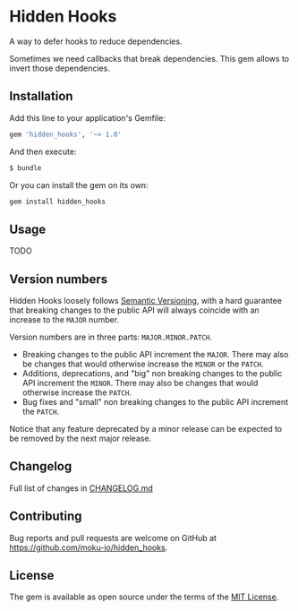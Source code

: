 # Hidden Hooks

A way to defer hooks to reduce dependencies.

Sometimes we need callbacks that break dependencies. This gem allows to invert those dependencies.

## Installation

Add this line to your application's Gemfile:

```ruby
gem 'hidden_hooks', '~> 1.0'
```

And then execute:

```bash
$ bundle
```

Or you can install the gem on its own:

```bash
gem install hidden_hooks
```

## Usage

TODO

## Version numbers

Hidden Hooks loosely follows [Semantic Versioning](https://semver.org/), with a hard guarantee that breaking changes to the public API will always coincide with an increase to the `MAJOR` number.

Version numbers are in three parts: `MAJOR.MINOR.PATCH`.

- Breaking changes to the public API increment the `MAJOR`. There may also be changes that would otherwise increase the `MINOR` or the `PATCH`.
- Additions, deprecations, and "big" non breaking changes to the public API increment the `MINOR`. There may also be changes that would otherwise increase the `PATCH`.
- Bug fixes and "small" non breaking changes to the public API increment the `PATCH`.

Notice that any feature deprecated by a minor release can be expected to be removed by the next major release.

## Changelog

Full list of changes in [CHANGELOG.md](CHANGELOG.md)

## Contributing

Bug reports and pull requests are welcome on GitHub at https://github.com/moku-io/hidden_hooks.

## License

The gem is available as open source under the terms of the [MIT License](https://opensource.org/licenses/MIT).
